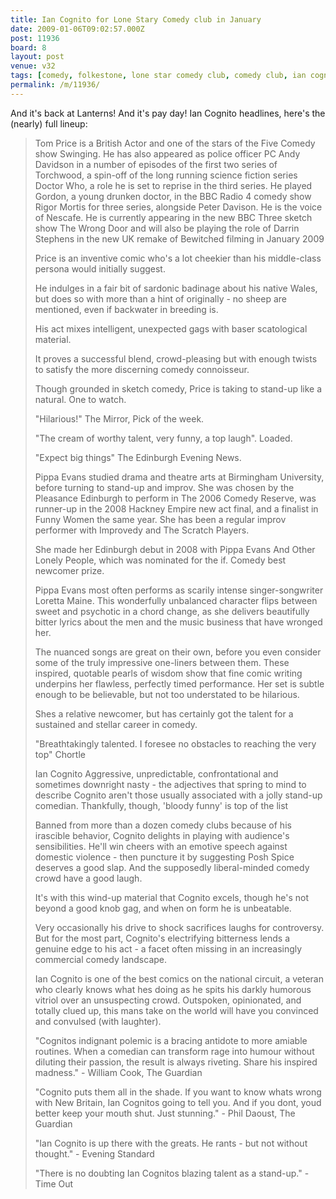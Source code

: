 ```yaml
---
title: Ian Cognito for Lone Stary Comedy club in January
date: 2009-01-06T09:02:57.000Z
post: 11936
board: 8
layout: post
venue: v32
tags: [comedy, folkestone, lone star comedy club, comedy club, ian cognito, lanterns, folkestone comedy, kent comedy]
permalink: /m/11936/
---
```

And it's back at Lanterns! And it's pay day! Ian Cognito headlines, here's the (nearly) full lineup:

<blockquote>Tom Price is a British Actor and one of the stars of the Five Comedy show Swinging. He has also appeared as police officer PC Andy Davidson in a number of episodes of the first two series of Torchwood, a spin-off of the long running science fiction series Doctor Who, a role he is set to reprise in the third series. He played Gordon, a young drunken doctor, in the BBC Radio 4 comedy show Rigor Mortis for three series, alongside Peter Davison. He is the voice of Nescafe. He is currently appearing in the new BBC Three sketch show The Wrong Door and will also be playing the role of Darrin Stephens in the new UK remake of Bewitched filming in January 2009

Price is an inventive comic who's a lot cheekier than his middle-class persona would initially suggest.

He indulges in a fair bit of sardonic badinage about his native Wales, but does so with more than a hint of originally - no sheep are mentioned, even if backwater in breeding is.

His act mixes intelligent, unexpected gags with baser scatological material.

It proves a successful blend, crowd-pleasing but with enough twists to satisfy the more discerning comedy connoisseur.

Though grounded in sketch comedy, Price is taking to stand-up like a natural. One to watch.

"Hilarious!" The Mirror, Pick of the week.

"The cream of worthy talent, very funny, a top laugh". Loaded.

"Expect big things" The Edinburgh Evening News.

Pippa Evans studied drama and theatre arts at Birmingham University, before turning to stand-up and improv. She was chosen by the Pleasance Edinburgh to perform in The 2006 Comedy Reserve, was runner-up in the 2008 Hackney Empire new act final, and a finalist in Funny Women the same year. She has been a regular improv performer with Improvedy and The Scratch Players.

She made her Edinburgh debut in 2008 with Pippa Evans And Other Lonely People, which was nominated for the if. Comedy best newcomer prize.

Pippa Evans most often performs as scarily intense singer-songwriter Loretta Maine. This wonderfully unbalanced character flips between sweet and psychotic in a chord change, as she delivers beautifully bitter lyrics about the men  and the music business  that have wronged her.

The nuanced songs are great on their own, before you even consider some of the truly impressive one-liners between them. These inspired, quotable pearls of wisdom show that fine comic writing underpins her flawless, perfectly timed performance. Her set is subtle enough to be believable, but not too understated to be hilarious.

Shes a relative newcomer, but has certainly got the talent for a sustained and stellar career in comedy.

"Breathtakingly talented. I foresee no obstacles to reaching the very top" Chortle


Ian Cognito Aggressive, unpredictable, confrontational and sometimes downright nasty - the adjectives that spring to mind to describe Cognito aren't those usually associated with a jolly stand-up comedian. Thankfully, though, 'bloody funny' is top of the list

Banned from more than a dozen comedy clubs because of his irascible behavior, Cognito delights in playing with audience's sensibilities. He'll win cheers with an emotive speech against domestic violence - then puncture it by suggesting Posh Spice deserves a good slap. And the supposedly liberal-minded comedy crowd have a good laugh.

It's with this wind-up material that Cognito excels, though he's not beyond a good knob gag, and when on form he is unbeatable.

Very occasionally his drive to shock sacrifices laughs for controversy. But for the most part, Cognito's electrifying bitterness lends a genuine edge to his act - a facet often missing in an increasingly commercial comedy landscape.


Ian Cognito is one of the best comics on the national circuit, a veteran who clearly knows what hes doing as he spits his darkly humorous vitriol over an unsuspecting crowd. Outspoken, opinionated, and totally clued up, this mans take on the world will have you convinced and convulsed (with laughter).

"Cognitos indignant polemic is a bracing antidote to more amiable routines. When a comedian can transform rage into humour without diluting their passion, the result is always riveting. Share his inspired madness." - William Cook, The Guardian

"Cognito puts them all in the shade. If you want to know whats wrong with New Britain, Ian Cognitos going to tell you. And if you dont, youd better keep your mouth shut. Just stunning." - Phil Daoust, The Guardian

"Ian Cognito is up there with the greats. He rants - but not without thought." - Evening Standard

"There is no doubting Ian Cognitos blazing talent as a stand-up." - Time Out</blockquote>
